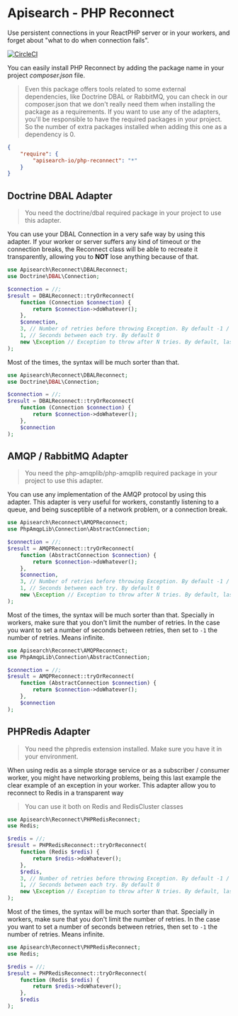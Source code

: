 # Apisearch - PHP Reconnect

Use persistent connections in your ReactPHP server or in your workers, and
forget about "what to do when connection fails".

[![CircleCI](https://circleci.com/gh/apisearch-io/php-reconnect.svg?style=svg)](https://circleci.com/gh/apisearch-io/php-reconnect)

You can easily install PHP Reconnect by adding the package name in your project
*composer.json* file.

> Even this package offers tools related to some external dependencies, like
> Doctrine DBAL or RabbitMQ, you can check in our composer.json that we don't
> really need them when installing the package as a requirements. If you want to
> use any of the adapters, you'll be responsible to have the required packages
> in your project. So the number of extra packages installed when adding this
> one as a dependency is 0.

```json
{
    "require": {
        "apisearch-io/php-reconnect": "*"
    }
}
```

## Doctrine DBAL Adapter

> You need the doctrine/dbal required package in your project to use this
> adapter.

You can use your DBAL Connection in a very safe way by using this adapter. If
your worker or server suffers any kind of timeout or the connection breaks, the
Reconnect class will be able to recreate it transparently, allowing you to
**NOT** lose anything because of that.

```php
use Apisearch\Reconnect\DBALReconnect;
use Doctrine\DBAL\Connection;

$connection = //;
$result = DBALReconnect::tryOrReconnect(
    function (Connection $connection) {
        return $connection->doWhatever();
    },
    $connection,
    3, // Number of retries before throwing Exception. By default -1 / Infinite
    1, // Seconds between each try. By default 0
    new \Exception // Exception to throw after N tries. By default, last one
);
```

Most of the times, the syntax will be much sorter than that.

```php
use Apisearch\Reconnect\DBALReconnect;
use Doctrine\DBAL\Connection;

$connection = //;
$result = DBALReconnect::tryOrReconnect(
    function (Connection $connection) {
        return $connection->doWhatever();
    },
    $connection
);
```

## AMQP / RabbitMQ Adapter

> You need the php-amqplib/php-amqplib required package in your project to use
> this adapter.

You can use any implementation of the AMQP protocol by using this adapter. This
adapter is very useful for workers, constantly listening to a queue, and being
susceptible of a network problem, or a connection break.

```php
use Apisearch\Reconnect\AMQPReconnect;
use PhpAmqpLib\Connection\AbstractConnection;

$connection = //;
$result = AMQPReconnect::tryOrReconnect(
    function (AbstractConnection $connection) {
        return $connection->doWhatever();
    },
    $connection,
    3, // Number of retries before throwing Exception. By default -1 / Infinite
    1, // Seconds between each try. By default 0
    new \Exception // Exception to throw after N tries. By default, last one
);
```

Most of the times, the syntax will be much sorter than that. Specially in
workers, make sure that you don't limit the number of retries. In the case you 
want to set a number of seconds between retries, then set to `-1` the number of
retries. Means infinite.

```php
use Apisearch\Reconnect\AMQPReconnect;
use PhpAmqpLib\Connection\AbstractConnection;

$connection = //;
$result = AMQPReconnect::tryOrReconnect(
    function (AbstractConnection $connection) {
        return $connection->doWhatever();
    },
    $connection
);
```

## PHPRedis Adapter

> You need the phpredis extension installed. Make sure you have it in your
> environment.

When using redis as a simple storage service or as a subscriber / consumer
worker, you might have networking problems, being this last example the clear
example of an exception in your worker. This adapter allow you to reconnect to
Redis in a transparent way

> You can use it both on Redis and RedisCluster classes

```php
use Apisearch\Reconnect\PHPRedisReconnect;
use Redis;

$redis = //;
$result = PHPRedisReconnect::tryOrReconnect(
    function (Redis $redis) {
        return $redis->doWhatever();
    },
    $redis,
    3, // Number of retries before throwing Exception. By default -1 / Infinite
    1, // Seconds between each try. By default 0
    new \Exception // Exception to throw after N tries. By default, last one
);
```

Most of the times, the syntax will be much sorter than that. Specially in
workers, make sure that you don't limit the number of retries. In the case you 
want to set a number of seconds between retries, then set to `-1` the number of
retries. Means infinite.

```php
use Apisearch\Reconnect\PHPRedisReconnect;
use Redis;

$redis = //;
$result = PHPRedisReconnect::tryOrReconnect(
    function (Redis $redis) {
        return $redis->doWhatever();
    },
    $redis
);
```
